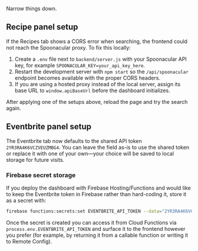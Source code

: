 Narrow things down.

## Recipe panel setup

If the Recipes tab shows a CORS error when searching, the frontend could not reach the
Spoonacular proxy. To fix this locally:

1. Create a `.env` file next to `backend/server.js` with your Spoonacular API key, for example `SPOONACULAR_KEY=your_api_key_here`.
2. Restart the development server with `npm start` so the `/api/spoonacular` endpoint becomes available with the proper CORS headers.
3. If you are using a hosted proxy instead of the local server, assign its base URL to `window.apiBaseUrl` before the dashboard initializes.

After applying one of the setups above, reload the page and try the search again.

## Eventbrite panel setup

The Eventbrite tab now defaults to the shared API token `2YR3RA4K6VCZVEUZMBG4`. You can leave the field as-is to use the shared token or replace it with one of your own—your choice will be saved to local storage for future visits.

### Firebase secret storage

If you deploy the dashboard with Firebase Hosting/Functions and would like to keep the Eventbrite token in Firebase rather than hard-coding it, store it as a secret with:

```bash
firebase functions:secrets:set EVENTBRITE_API_TOKEN --data="2YR3RA4K6VCZVEUZMBG4"
```

Once the secret is created you can access it from Cloud Functions via `process.env.EVENTBRITE_API_TOKEN` and surface it to the frontend however you prefer (for example, by returning it from a callable function or writing it to Remote Config).
